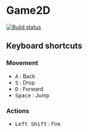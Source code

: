 # Game2D

[![Build status](https://ci.appveyor.com/api/projects/status/46c4xb1gc286ib8t/branch/master?svg=true)](https://ci.appveyor.com/project/dougmaitelli/game2d/branch/master)

## Keyboard shortcuts

### Movement

* <kbd>A</kbd> : Back
* <kbd>S</kbd> : Drop
* <kbd>D</kbd> : Forward
* <kbd>Space</kbd> : Jump

### Actions

* <kbd>Left Shift</kbd> : Fire
